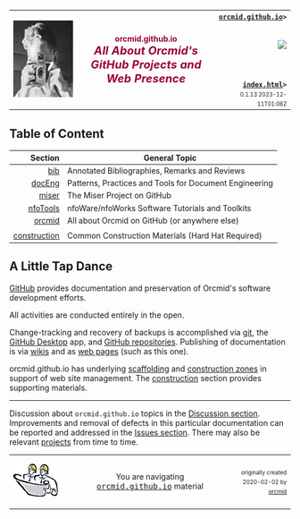 <!-- index.md 0.1.13                 UTF-8                         2023-12-11
     ----1----|----2----|----3----|----4----|----5----|----6----|----7----|--*
     -->
<table border="0" width="100%">
  <tr>
    <td width="25%" align="left" height="6">
        <a href="./" target="_top">
           <img border="0" src="images/F56xx04-SelfPortrait2-logo.png"
                width="172" height="137"
                alt="Self Portrait 2 - photographer in mirror"
                longdesc="An early selfie taken with my first SLR, a Praktika"
                />
        </a>
    </td>
    <td width="50%" height="6">
      <p align="center"><strong><font color="#990033">orcmid.github.io<br /><big><big><em>
		All About Orcmid's GitHub Projects and Web Presence</em></big></big></font></strong>
      </p>
    </td>
    <td width="25%" valign="middle" align="right">
      <b><code><a href="./" target="top">orcmid.github.io</a>&gt;
      </code></b>
      <br /><br />
      <a href="https://clustrmaps.com/site/1bw9w" title="Visit tracker">
            <img src="//www.clustrmaps.com/map_v2.png?d=3-2eQV4fOuelVHp_YtztZ0hl9Uj4ei9zLKw_nRgCgyM&cl=ffffff" />
      </a>
      <br /><br />
      <b><code>
         <a href="index.html" target="_top">index.html</a>&gt;</code></b>
      <br />
      <small><small>
        0.1.13 2023-12-11T01:06Z<!-- MAINTAIN THIS MANUALLY -->
      </small></small>
      </td>
  </tr>
</table>

## Table of Content

| **Section** |  **General Topic** |
|   --:       |  ---               |
| [bib](bib/) | Annotated Bibliographies, Remarks and Reviews |
| [docEng](docEng/) | Patterns, Practices and Tools for Document Engineering |
| [miser](miser/) | The Miser Project on GitHub |
| [nfoTools](nfoTools/) | nfoWare/nfoWorks Software Tutorials and Toolkits|
| [orcmid](orcmid/) | All about Orcmid on GitHub (or anywhere else)|
| | |
| [construction](construction/) | Common Construction Materials (Hard Hat Required)|

## A Little Tap Dance

[GitHub](https://www.makeuseof.com/what-is-github-an-introduction/) provides
documentation and preservation of Orcmid's software development efforts.

All activities are conducted entirely in the open.

Change-tracking and recovery of backups is accomplished via
[git](https://en.wikipedia.org/wiki/Git), the
[GitHub Desktop](https://docs.github.com/en/desktop) app, and
[GitHub repositories](https://docs.github.com/en/get-started/quickstart/hello-world).
Publishing
of documentation is via [wikis](https://docs.github.com/en/communities/documenting-your-project-with-wikis/about-wikis) and as
[web pages](https://pages.github.com/) (such as this one).

orcmid.github.io has underlying
[scaffolding](index.htm) and [construction zones](construction.htm) in support
of web site management. The [construction](construction/) section provides
supporting materials.

----

Discussion about `orcmid.github.io` topics in the
[Discussion section](https://github.com/orcmid/orcmid.github.io/discussions).
Improvements and removal of defects in this particular documentation can be
reported and addressed in the
[Issues section](https://github.com/orcmid/orcmid.github.io/issues).  There
may also be relevant
[projects](https://github.com/orcmid/orcmid.github.io/projects)
from time to time.

<table border="0" cellspacing="3" width="100%">
  <tr>
    <td width="25%">
      <p>
		<a href="index.htm">
		<img border="0" src="images/hardhat-thumb.gif" width="80" height="60" alt="Construction Zone (Hard Hat Area)"></a></p>
    </td>
    <td width="50%" valign="middle" align="center">
      You are navigating <a href="./"><tt>orcmid.github.io</tt></a> material
    </td>
    <td width="25%">
      <p align="right"><font size="-2">originally created 2020-02-02 by
		<a href="orcmid/">orcmid</a></font></p>
    </td>
  </tr>
</table>
<!--

      0.1.13 2023-12-11T01:06Z Polishing of the approach and scaffolding usage
      0.1.12 2023-12-09T01:27Z Use GitHub link that doesn't hit a dashboard
      0.1.11 2023-12-08T00:11Z More smoothing on construction structure
      0.1.10 2023-12-07T19:02Z Fix simple typo
      0.1.9 2023-12-05T20:39Z Simplification
      0.1.8 2023-12-05T16:19Z Cutting back on details, defer to construction/
      0.1.7 2023-12-05T00:17Z One last try at smoothing
      0.1.6 2023-12-04T21:05Z Smoothing further
      0.1.5 2023-12-04T19:27Z More reshuffling and a small fix
      0.1.4 2023-12-04T18:44Z Reshuffling for better flow
      0.1.3 2023-12-03T17:09Z Still struggling to get the working just right
      0.1.2 2023-12-03T16:20Z More wordsmithing
      0.1.1 2023-12-01T20:55Z Touch-ups
      0.1.0 2023-12-01T20:07Z Convert to hybrid form, touch-up
      0.0.8 2023-11-26T01:07Z Add bib/ entry
      0.0.7 2023-08-30T03:51Z Rename from README.md and smooth over
      0.0.6 2023-08-28T16:42Z Clarify what and where of this material
      0.0.5 2023-08-28T16:27Z Reflect some ponderings/musings
      0.0.4 2023-08-18T02:41Z Add orcmid/ as a local section here
      0.0.3 2023-08-18T02:10Z Correct link to projects (issue #2)
      0.0.2 2023-08-18T00:33Z touch-ups
      0.0.1 2023-08-17T16:59Z updated placeholder to introduce how this all
            fits with GitHub Pages at <https://orcmid.github.io>.  Borrowed
            from nfoTools/docs/index.md 0.0.12
      0.0.0 2020-02-22 Initial Commit

      -->
